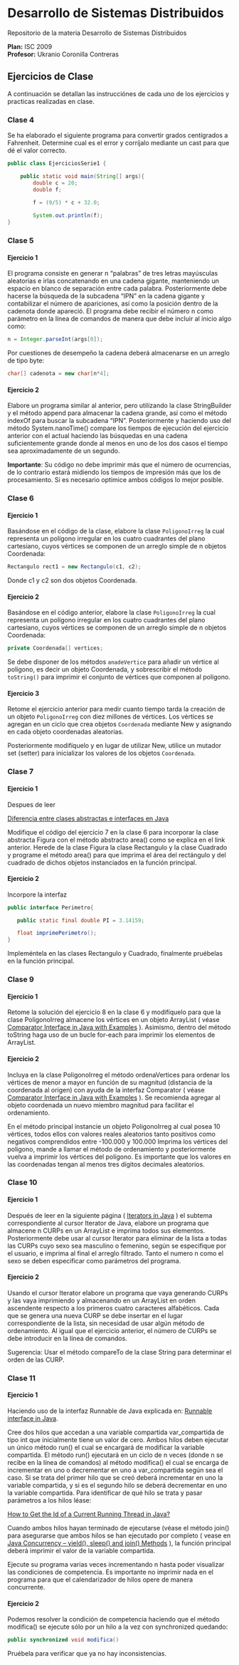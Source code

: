 # Desarrollo de Sistemas Distribuidos
Repositorio de la materia Desarrollo de Sistemas Distribuidos

**Plan:** ISC 2009\
**Profesor:** Ukranio Coronilla Contreras

## Ejercicios de Clase

A continuación se detallan las instrucciónes de cada uno de los ejercicios y practicas realizadas en clase.

### Clase 4
Se ha elaborado el siguiente programa para convertir grados centígrados a Fahrenheit. Determine cual es el error y corríjalo mediante un cast para que dé el valor correcto.

```java
public class EjerciciosSerie1 {

    public static void main(String[] args){
        double c = 20;
        double f;
		
        f = (9/5) * c + 32.0;

        System.out.println(f);
}
```

### Clase 5

#### Ejercicio 1
El programa consiste en generar n “palabras” de tres letras mayúsculas aleatorias e irlas concatenando en una cadena gigante, manteniendo un espacio en blanco de separación entre cada palabra. Posteriormente debe hacerse la búsqueda de la subcadena “IPN” en la cadena gigante y contabilizar el número de apariciones, así como la posición dentro de la cadenota donde apareció. El programa debe recibir el número n como parámetro en la línea de comandos de manera que debe incluir al inicio algo como:

```java
n = Integer.parseInt(args[0]);
```
Por cuestiones de desempeño la cadena deberá almacenarse en un arreglo de tipo byte:

```java
char[] cadenota = new char[n*4];
```

#### Ejercicio 2
Elabore un programa similar al anterior, pero utilizando la clase StringBuilder y el método append para almacenar la cadena grande, así como el método indexOf para buscar la subcadena “IPN”. Posteriormente y haciendo uso del método System.nanoTime() compare los tiempos de ejecución del ejercicio anterior con el actual haciendo las búsquedas en una cadena suficientemente grande donde al menos en uno de los dos casos el tiempo sea aproximadamente de un segundo. 

**Importante**: Su código no debe imprimir más que el número de ocurrencias, de lo contrario estará midiendo los tiempos de impresión más que los de procesamiento. Si es necesario optimice ambos códigos lo mejor posible.

### Clase 6

#### Ejercicio 1
Basándose en el código de la clase, elabore la clase `PoligonoIrreg` la cual representa un polígono irregular en los cuatro cuadrantes del plano cartesiano, cuyos vértices se componen de un arreglo simple de n objetos Coordenada:

```java
Rectangulo rect1 = new Rectangulo(c1, c2);
```

Donde c1 y c2 son dos objetos Coordenada.

#### Ejercicio 2
Basándose en el código anterior, elabore la clase `PoligonoIrreg` la cual representa un polígono irregular en los cuatro cuadrantes del plano cartesiano, cuyos vértices se componen de un arreglo simple de n objetos Coordenada: 

```java
private Coordenada[] vertices;
```

Se debe disponer de los métodos `anadeVertice` para añadir un vértice al polígono, es decir un objeto Coordenada, y sobrescribir el método `toString()` para imprimir el conjunto de vértices que componen al polígono.

#### Ejercicio 3
Retome el ejercicio anterior para medir cuanto tiempo tarda la creación de un objeto `PoligonoIrreg` con diez millones de vértices. Los vértices se agregan en un ciclo que crea objetos `Coordenada` mediante New y asignando en cada objeto coordenadas aleatorias.

Posteriormente modifíquelo y en lugar de utilizar New, utilice un mutador set (setter) para inicializar los valores de los objetos `Coordenada`. 

### Clase 7

#### Ejercicio 1
Despues de leer

[Diferencia entre clases abstractas e interfaces en Java](https://codigofacilito.com/articulos/clases-abstractas-interfaces-java)

Modifique el código del ejercicio 7 en la clase 6 para incorporar la clase abstracta Figura con el método abstracto area() como se explica en el link anterior. Herede de la clase Figura la clase Rectangulo y la clase Cuadrado y programe el método area() para que imprima el área del rectángulo y del cuadrado de dichos objetos instanciados en la función principal.

#### Ejercicio 2
Incorpore la interfaz

```java
public interface Perimetro{

   public static final double PI = 3.14159;

   float imprimePerimetro();
}
```

Impleméntela en las clases Rectangulo y Cuadrado, finalmente pruébelas en la función principal.

### Clase 9

#### Ejercicio 1
Retome la solución del ejercicio 8 en la clase 6 y modifíquelo para que la clase PoligonoIrreg almacene los vértices en un objeto ArrayList ( véase [Comparator Interface in Java with Examples](https://www.geeksforgeeks.org/list-interface-java-examples/?ref=gcse) ). Asimismo, dentro del método toString haga uso de un bucle for-each para imprimir los elementos de ArrayList.

#### Ejercicio 2

Incluya en la clase PoligonoIrreg el método ordenaVertices para ordenar los vértices de menor a mayor en función de su magnitud (distancia de la coordenada al origen) con ayuda de la interfaz Comparator ( véase [Comparator Interface in Java with Examples](https://www.geeksforgeeks.org/list-interface-java-examples/?ref=gcse) ). Se recomienda agregar al objeto coordenada un nuevo miembro magnitud para facilitar el ordenamiento.

En el método principal instancie un objeto PoligonoIrreg al cual posea 10 vértices, todos ellos con valores reales aleatorios tanto positivos como negativos comprendidos entre -100.000 y 100.000 Imprima los vértices del polígono, mande a llamar el método de ordenamiento y posteriormente vuelva a imprimir los vértices del polígono. Es importante que los valores en las coordenadas tengan al menos tres dígitos decimales aleatorios.

### Clase 10

#### Ejercicio 1
Después de leer en la siguiente página ( [Iterators in Java](https://www.geeksforgeeks.org/iterators-in-java/) ) el subtema correspondiente al cursor Iterator de Java, elabore un programa que almacene n CURPs en un ArrayList e imprima todos sus elementos. Posteriormente debe usar al cursor Iterator para eliminar de la lista a todas las CURPs cuyo sexo sea masculino o femenino, según se especifique por el usuario, e imprima al final el arreglo filtrado. Tanto el numero n como el sexo se deben especificar como parámetros del programa.

#### Ejercicio 2
Usando el cursor Iterator elabore un programa que vaya generando CURPs y las vaya imprimiendo y almacenando en un ArrayList en orden ascendente respecto a los primeros cuatro caracteres alfabéticos. Cada que se genera una nueva CURP se debe insertar en el lugar correspondiente de la lista, sin necesidad de usar algún método de ordenamiento. Al igual que el ejercicio anterior, el número de CURPs se debe introducir en la línea de comandos.

Sugerencia: Usar el método compareTo de la clase String para determinar el orden de las CURP.

### Clase 11

#### Ejercicio 1
Haciendo uso de la interfaz Runnable de Java explicada en: [Runnable interface in Java](https://www.geeksforgeeks.org/runnable-interface-in-java/?ref=gcse).

Cree dos hilos que accedan a una variable compartida var_compartida de tipo int que inicialmente tiene un valor de cero.  Ambos hilos deben ejecutar un único método run() el cual se encargará de modificar la variable compartida. El método run() ejecutará en un ciclo de n veces (donde n se recibe en la línea de comandos) al método modifica() el cual se encarga de incrementar en uno o decrementar en uno a var_compartida según sea el caso. Si se trata del primer hilo que se creó deberá incrementar en uno la variable compartida, y si es el segundo hilo se deberá decrementar en uno la variable compartida. Para identificar de qué hilo se trata y pasar parámetros a los hilos léase:

[How to Get the Id of a Current Running Thread in Java?](https://www.geeksforgeeks.org/how-to-get-the-id-of-a-current-running-thread-in-java/#:~:text=In%20the%20run()%20method,invoked%20the%20run()%20method)

Cuando ambos hilos hayan terminado de ejecutarse (véase el método join() para asegurarse que ambos hilos se han ejecutado por completo ( vease en [Java Concurrency – yield(), sleep() and join() Methods](https://www.geeksforgeeks.org/java-concurrency-yield-sleep-and-join-methods/?ref=lbp) ), la función principal deberá imprimir el valor de la variable compartida.

Ejecute su programa varias veces incrementando n hasta poder visualizar las condiciones de competencia. Es importante no imprimir nada en el programa para que el calendarizador de hilos opere de manera concurrente.

#### Ejercicio 2

Podemos resolver la condición de competencia haciendo que el método modifica() se ejecute sólo por un hilo a la vez con synchronized quedando:

```java
public synchronized void modifica()
```

Pruébela para verificar que ya no hay inconsistencias. 